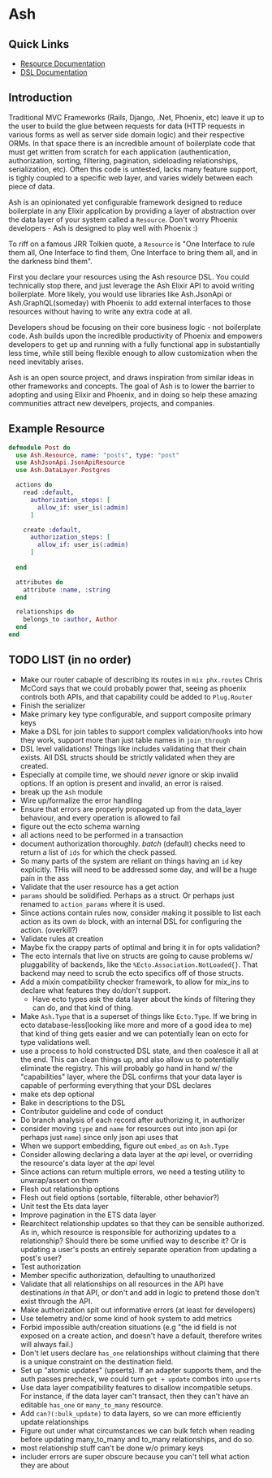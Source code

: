 # Ash

## Quick Links
* [Resource Documentation](https://hexdocs.pm/ash/Ash.Resource.html)
* [DSL Documentation](https://hexdocs.pm/ash/Ash.Resource.DSL.html)

## Introduction

Traditional MVC Frameworks (Rails, Django, .Net, Phoenix, etc) leave it up to the user to build the glue between requests for data (HTTP requests in various forms as well as server side domain logic) and their respective ORMs. In that space there is an incredible amount of boilerplate code that must get written from scratch for each application (authentication, authorization, sorting, filtering, pagination, sideloading relationships, serialization, etc). Often this code is untested, lacks many feature support, is tighly coupled to a specific web layer, and varies widely between each piece of data.

Ash is an opinionated yet configurable framework designed to reduce boilerplate in any Elixir application by providing a layer of abstraction over the data layer of your system called a `Resource`. Don't worry Phoenix developers - Ash is designed to play well with Phoenix :)

To riff on a famous JRR Tolkien quote, a `Resource` is "One Interface to rule them all, One Interface to find them, One Interface to bring them all, and in the darkness bind them".

First you declare your resources using the Ash resource DSL. You could technically stop there, and just leverage the Ash Elixir API to avoid writing boilerplate. More likely, you would use libraries like Ash.JsonApi or Ash.GraphQL(someday) with Phoenix to add external interfaces to those resources without having to write any extra code at all.

Developers shoud be focusing on their core business logic - not boilerplate code. Ash builds upon the incredible productivity of Phoenix and empowers developers to get up and running with a fully functional app in substantially less time, while still being flexible enough to allow customization when the need inevitably arises.

Ash is an open source project, and draws inspiration from similar ideas in other frameworks and concepts. The goal of Ash is to lower the barrier to adopting and using Elixir and Phoenix, and in doing so help these amazing communities attract new develpers, projects, and companies.

## Example Resource
```elixir
defmodule Post do
  use Ash.Resource, name: "posts", type: "post"
  use AshJsonApi.JsonApiResource
  use Ash.DataLayer.Postgres

  actions do
    read :default,
      authorization_steps: [
        allow_if: user_is(:admin)
      ]

    create :default,
      authorization_steps: [
        allow_if: user_is(:admin)
      ]
    
  end

  attributes do
    attribute :name, :string
  end

  relationships do
    belongs_to :author, Author
  end
end
```


## TODO LIST (in no order)

* Make our router cabaple of describing its routes in `mix phx.routes` Chris McCord says that we could probably power that, seeing as phoenix controls both APIs, and that capability could be added to `Plug.Router`
* Finish the serializer
* Make primary key type configurable, and support composite primary keys
* Make a DSL for join tables to support complex validation/hooks into how they work, support more than just table names in `join_through`
* DSL level validations! Things like includes validating that their chain exists. All DSL structs should be strictly validated when they are created.
* Especially at compile time, we should *never* ignore or skip invalid options. If an option is present and invalid, an error is raised.
* break up the `Ash` module
* Wire up/formalize the error handling
* Ensure that errors are properly propagated up from the data_layer behaviour, and every operation is allowed to fail
* figure out the ecto schema warning
* all actions need to be performed in a transaction
* document authorization thoroughly. *batch* (default) checks need to return a list of `ids` for which the check passed.
* So many parts of the system are reliant on things having an `id` key explicitly. THis will need to be addressed some day, and will be a huge pain in the ass
* Validate that the user resource has a get action
* `params` should be solidified. Perhaps as a struct. Or perhaps just renamed to `action_params` where it is used.
* Since actions contain rules now, consider making it possible to list each action as its own `do` block, with an internal DSL for configuring the action. (overkill?)
* Validate rules at creation
* Maybe fix the crappy parts of optimal and bring it in for opts validation?
* The ecto internals that live on structs are going to cause problems w/ pluggability of backends, like the `%Ecto.Association.NotLoaded{}`. That backend may need to scrub the ecto specifics off of those structs.
* Add a mixin compatibility checker framework, to allow for mix_ins to declare what features they do/don't support.
  * Have ecto types ask the data layer about the kinds of filtering they can do, and that kind of thing.
* Make `Ash.Type` that is a superset of things like `Ecto.Type`. If we bring in ecto database-less(looking like more and more of a good idea to me) that kind of thing gets easier and we can potentially lean on ecto for type validations well.
* use a process to hold constructed DSL state, and then coalesce it all at the end. This can clean things up, and also allow us to potentially eliminate the registry. This will probably go hand in hand w/ the "capabilities" layer, where the DSL confirms that your data layer is capable of performing everything that your DSL declares
* make ets dep optional
* Bake in descriptions to the DSL
* Contributor guideline and code of conduct
* Do branch analysis of each record after authorizing it, in authorizer
* consider moving `type` and `name` for resources out into json api (or perhaps just `name`) since only json api uses that
* When we support embedding, figure out `embed_as` on `Ash.Type`
* Consider allowing declaring a data layer at the *api* level, or overriding the resource's data layer at the *api* level
* Since actions can return multiple errors, we need a testing utility to unwrap/assert on them
* Flesh out relationship options
* Flesh out field options (sortable, filterable, other behavior?)
* Unit test the Ets data layer
* Improve pagination in the ETS data layer
* Rearchitect relationship updates so that they can be sensible authorized. As in, which resource is responsible for authorizing updates to a relationship? Should there be some unified way to describe it? Or is updating a user's posts an entirely separate operation from updating a post's user?
* Test authorization
* Member specific authorization, defaulting to unauthorized
* Validate that all relationships on all resources in the API have destinations *in* that API, or don't and add in logic to pretend those don't exist through the API.
* Make authorization spit out informative errors (at least for developers)
* Use telemetry and/or some kind of hook system to add metrics
* Forbid impossible auth/creation situations (e.g "the id field is not exposed on a create action, and doesn't have a default, therefore writes will always fail.)
* Don't let users declare `has_one` relationships without claiming that there is a unique constraint on the destination field.
* Set up "atomic updates" (upserts). If an adapter supports them, and the auth passes precheck, we could turn `get + update` combos into `upserts` 
* Use data layer compatibility features to disallow incompatible setups. For instance, if the data layer can't transact, then they can't have an editable `has_one` or `many_to_many` resource.
* Add `can?(:bulk_update)` to data layers, so we can more efficiently update relationships
* Figure out under what circumstances we can bulk fetch when reading before updating many_to_many and to_many relationships, and do so.
* most relationship stuff can't be done w/o primary keys
* includer errors are super obscure because you can't tell what action they are about